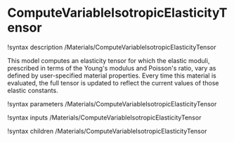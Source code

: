 # ComputeVariableIsotropicElasticityTensor
!syntax description /Materials/ComputeVariableIsotropicElasticityTensor

This model computes an elasticity tensor for which the elastic moduli, prescribed in terms of the Young's modulus and Poisson's ratio, vary as defined by user-specified material properties. Every time this material is evaluated, the full tensor is updated to reflect the current values of those elastic constants.

!syntax parameters /Materials/ComputeVariableIsotropicElasticityTensor

!syntax inputs /Materials/ComputeVariableIsotropicElasticityTensor

!syntax children /Materials/ComputeVariableIsotropicElasticityTensor
